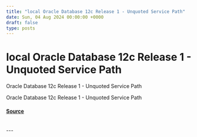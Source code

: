 ```yaml
---
title: "local Oracle Database 12c Release 1 - Unquoted Service Path"
date: Sun, 04 Aug 2024 00:00:00 +0000
draft: false
type: posts
---
```

# local Oracle Database 12c Release 1 - Unquoted Service Path





Oracle Database 12c Release 1 - Unquoted Service Path

Oracle Database 12c Release 1 - Unquoted Service Path

#### [Source](https://www.exploit-db.com/exploits/52063)

<br/>
---
